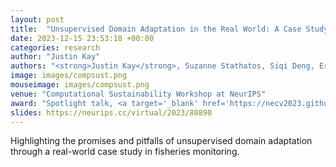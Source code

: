```yaml
---
layout: post
title:  "Unsupervised Domain Adaptation in the Real World: A Case Study"
date: 2023-12-15 23:53:18 +00:00
categories: research
author: "Justin Kay"
authors: "<strong>Justin Kay</strong>, Suzanne Stathatos, Siqi Deng, Erik Young, Pietro Perona, Sara Beery, and Grant Van Horn"
image: images/compsust.png
mouseimage: images/compsust.png
venue: "Computational Sustainability Workshop at NeurIPS"
award: "Spotlight talk, <a target='_blank' href='https://necv2023.github.io/'>New England Computer Vision Workshop 2023</a>"
slides: https://neurips.cc/virtual/2023/80890
---
```

Highlighting the promises and pitfalls of unsupervised domain adaptation through a real-world case study in fisheries monitoring.
